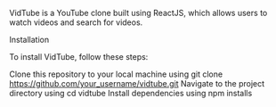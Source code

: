 VidTube is a YouTube clone built using ReactJS, which allows users to watch videos and search for videos.

Installation

To install VidTube, follow these steps:

Clone this repository to your local machine using git clone https://github.com/your_username/vidtube.git
Navigate to the project directory using cd vidtube
Install dependencies using npm installs